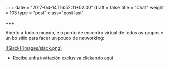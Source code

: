 +++
date = "2017-04-14T16:52:11+02:00"
draft = false
title = "Chat"
weight = 103
type = "post"
class="post last"

+++

Aberto a todo o mundo, é o punto de encontro virtual de todos os grupos e un bo sitio para facer un pouco de networking: 

<a href="https://vigotechalliance.slack.com">
![Slack](images/slack.png)
</a>

* [Recibe unha invitación exclusiva clickando aquí](https://slackin-vigotech.herokuapp.com)


